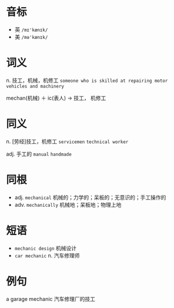 # 音标

- 英 `/mɪ'kænɪk/`
- 美 `/mə'kænɪk/`

# 词义

n. 技工，机械，机修工
`someone who is skilled at repairing motor vehicles and machinery`



mechan(机械) ＋ ic(表人) → 技工， 机修工

# 同义

n. [劳经]技工，机修工
`servicemen` `technical worker`

adj. 手工的
`manual` `handmade`

# 同根

- adj. `mechanical` 机械的；力学的；呆板的；无意识的；手工操作的
- adv. `mechanically` 机械地；呆板地；物理上地

# 短语

- `mechanic design` 机械设计
- `car mechanic` n. 汽车修理师

# 例句

a garage mechanic
汽车修理厂的技工


